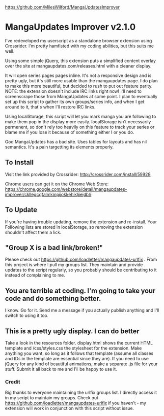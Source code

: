 https://github.com/MilesWilford/MangaUpdatesImprover

# MangaUpdates Improver v2.1.0

I've redeveloped my userscript as a standalone browser extension using Crossrider.  I'm pretty hamfisted with my coding abilities, but this suits me well.

Using some simple jQuery, this extension puts a simplified content overlay over the site at mangaupdates.com/releases.html with a cleaner display.

It will open series pages pages inline. It's not a responsive design and is pretty ugly, but it's still more usable than the mangaupdates page.  I do plan to make this more beautiful, but decided to rush to put out feature parity.  NOTE: the extension doesn't include IRC links right now!  I'll need to screenscrape those from MangaUpdates at some point.  I plan to eventually set up this script to gather its own groups/series info, and when I get around to it, that's when I'll restore IRC links.

Using localStorage, this script will let you mark manga you are following to make them pop in the display more easily. localStorage isn't necessarily permenent, so don't rely too heavily on this feature to track your series or blame me if you lose it because of something either I or you do.

God MangaUpdates has a bad site. Uses tables for layouts and has nil semantics. It's a pain targetting its elements properly.

## To Install

Visit the link provided by Crossrider: http://crossrider.com/install/59928

Chrome users can get it on the Chrome Web Store: https://chrome.google.com/webstore/detail/mangaupdates-improver/ckllegcgfalmkmpijokkehikljjejdbh

## To Update

If you're having trouble updating, remove the extension and re-install.  Your Following lists are stored in localStorage, so removing the extension shouldn't affect them  a lick.

## "Group X is a bad link/broken!"

Please check out https://github.com/loadletter/mangaupdates-urlfix . From this project is where I pull my groups list.  They maintain and provide updates to the script regularly, so you probably should be contributing to it instead of complaining to me.

## You are terrible at coding.  I'm going to take your code and do something better.

I know.  Go for it.  Send me a message if you actually publish anything and I'll switch to using it too.

## This is a pretty ugly display.  I can do better

Take a look in the resources folder.  display.html shows the current HTML template and /css/styles.css the stylesheet for the extension.  Make anything you want, so long as it follows that template (assume all classes and IDs in the template are essential since they are).  If you need to use jQuery for any kind of beautiful animations, make a separate .js file for your stuff.  Submit it all back to me and I'll be happy to use it.

### Credit

Big thanks to everyone maintaining the urlfix groups list.  I directly access it in my script to maintain my groups.  Check out https://github.com/loadletter/mangaupdates-urlfix if you haven't - my extension will work in conjunction with this script without issue.